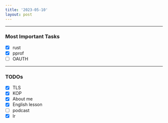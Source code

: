 ```yaml
---
title: '2023-05-10'
layout: post
---
```


---

### Most Important Tasks

- [x] rust
- [x] pprof
- [ ] OAUTH

---

### TODOs

- [x] TLS
- [x] KOP
- [x] About me
- [x] English lesson
- [ ] podcast
- [x] lr
